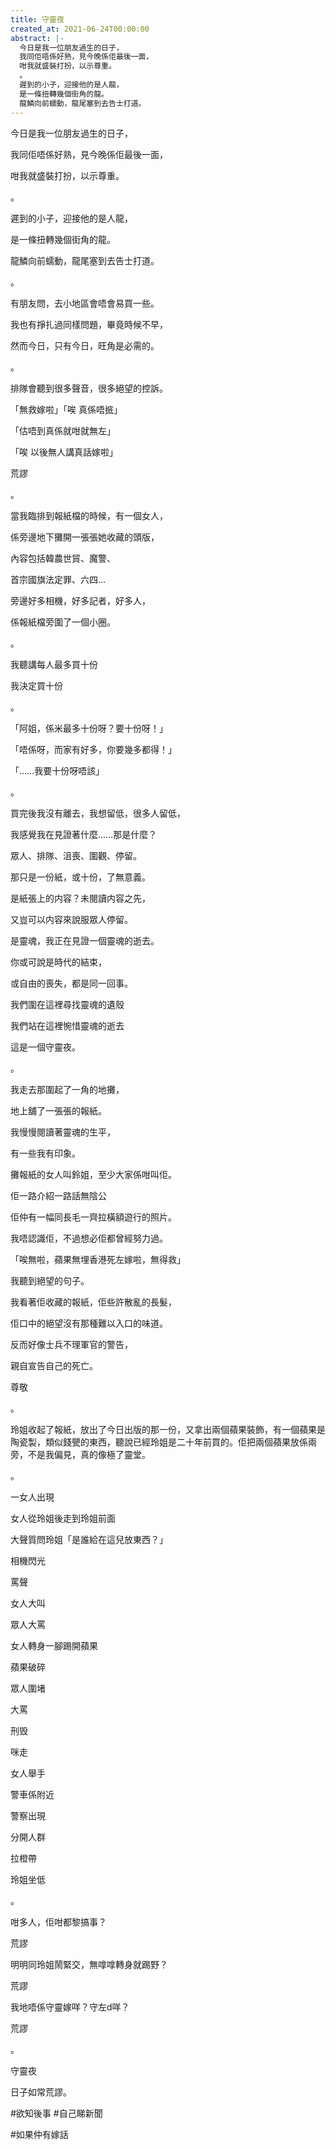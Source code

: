 ```yaml
---
title: 守靈夜
created_at: 2021-06-24T00:00:00
abstract: |-
  今日是我一位朋友過生的日子，
  我同佢唔係好熟，見今晚係佢最後一面，
  咁我就盛裝打扮，以示尊重。
  。
  遲到的小子，迎接他的是人龍，
  是一條扭轉幾個街角的龍。
  龍鱗向前蠕動，龍尾塞到去告士打道。
---
```

今日是我一位朋友過生的日子，

我同佢唔係好熟，見今晚係佢最後一面，

咁我就盛裝打扮，以示尊重。

。

遲到的小子，迎接他的是人龍，

是一條扭轉幾個街角的龍。

龍鱗向前蠕動，龍尾塞到去告士打道。

。

有朋友問，去小地區會唔會易買一些。

我也有掙扎過同樣問題，畢竟時候不早，

然而今日，只有今日，旺角是必需的。

。

排隊會聽到很多聲音，很多絕望的控訴。

「無救嫁啦」「唉 真係唔掋」

「估唔到真係就咁就無左」

「唉 以後無人講真話嫁啦」

荒謬

。

當我臨排到報紙檔的時候，有一個女人，

係旁邊地下攤開一張張她收藏的頭版，

內容包括韓農世貿、魔警、

首宗國旗法定罪、六四…

旁邊好多相機，好多記者，好多人，

係報紙檔旁圍了一個小圈。

。

我聽講每人最多買十份

我決定買十份

。

「阿姐，係米最多十份呀？要十份呀！」

「唔係呀，而家有好多，你要幾多都得！」

「……我要十份呀唔該」

。

買完後我沒有離去，我想留低，很多人留低，

我感覺我在見證著什麼……那是什麼？

眾人、排隊、沮喪、圍觀、停留。

那只是一份紙，或十份，了無意義。

是紙張上的内容？未閱讀内容之先，

又豈可以内容來說服眾人停留。

是靈魂，我正在見證一個靈魂的逝去。

你或可說是時代的結束，

或自由的喪失，都是同一回事。

我們圍在這裡尋找靈魂的遺殼

我們站在這裡惋惜靈魂的逝去

這是一個守靈夜。

。

我走去那圍起了一角的地攤，

地上舖了一張張的報紙。

我慢慢閱讀著靈魂的生平，

有一些我有印象。

攤報紙的女人叫鈴姐，至少大家係咁叫佢。

佢一路介紹一路話無陰公

佢仲有一幅同長毛一齊拉橫額遊行的照片。

我唔認識佢，不過想必佢都曾經努力過。

「唉無啦，蘋果無埋香港死左嫁啦，無得救」

我聽到絕望的句子。

我看著佢收藏的報紙，佢些許散亂的長髮，

佢口中的絕望沒有那種難以入口的味道。

反而好像士兵不理軍官的警告，

親自宣告自己的死亡。

尊敬

。

玲姐收起了報紙，放出了今日出版的那一份，又拿出兩個蘋果裝飾，有一個蘋果是陶瓷製，類似錢甖的東西，聽說已經玲姐是二十年前買的。佢把兩個蘋果放係兩旁，不是我偏見，真的像極了靈堂。

。

一女人出現

女人從玲姐後走到玲姐前面

大聲質問玲姐「是誰給在這兒放東西？」

相機閃光

罵聲

女人大叫

眾人大罵

女人轉身一腳踢開蘋果

蘋果破碎

眾人圍堵 

大罵

刑毁 

咪走

女人舉手

警車係附近

警察出現

分開人群

拉橙帶

玲姐坐低

。

咁多人，佢咁都黎搞事？

荒謬

明明同玲姐鬧緊交，無嗱嗱轉身就踢野？

荒謬

我地唔係守靈嫁咩？守左d咩？

荒謬

。

守靈夜

日子如常荒謬。

#欲知後事 #自己睇新聞 

#如果仲有嫁話
